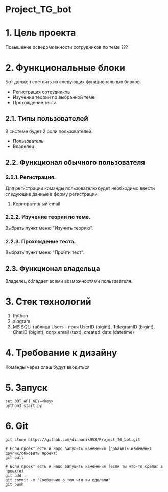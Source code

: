 # Project_TG_bot

# 1. Цель проекта

Повышение осведомленности сотрудников по теме ???

# 2. Функциональные блоки

Бот должен состоять из следующих функциональных блоков.
- Регистрация сотрудников
- Изучение теории по выбранной теме
- Прохождение теста

## 2.1. Типы пользователей

В системе будет 2 роли пользователей:
- Пользователь
- Владелец

## 2.2. Функционал обычного пользователя

### 2.2.1. Регистрация.

Для регистрации команды пользователю будет необходимо ввести следующие данные в форму регистрации:
1. Корпоративный email

### 2.2.2. Изучение теории по теме.

Выбрать пункт меню "Изучить теорию".

### 2.2.3. Прохождение теста.

Выбрать пункт меню "Пройти тест".

## 2.3. Функционал владельца

Владелец обладает всеми возможностями пользователя.

# 3. Стек технологий

1. Python
2. aiogram
3. MS SQL: таблица Users - поля UserID (bigint), TelegramID (bigint), ChatID (bigint), corp_email (text), created_date (datetime)

# 4. Требование к дизайну

Команды через слэш будут вводиться

# 5. Запуск

```
set BOT_API_KEY=<key>
python3 start.py
```

# 6. Git
```# Если проекта нет
git clone https://github.com/diananik958/Project_TG_bot.git

# Если проект есть и надо запулить изменения (добавить изменения других/обновить проект)
git pull

# Если проект есть и надо запушить изменения (если ты что-то сделал в проекте)
git add .
git commit -m "Сообщение о том что вы сделали"
git push


```
